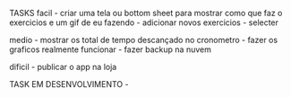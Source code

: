 TASKS
facil
    - criar uma tela ou bottom sheet para mostrar como que faz o exercicios e um gif de eu fazendo
    - adicionar novos exercicios
    - selecter

medio
    - mostrar os total de tempo descançado no cronometro 
    - fazer os graficos realmente funcionar
    - fazer backup na nuvem

dificil
    - publicar o app na loja


TASK EM DESENVOLVIMENTO
    - 




